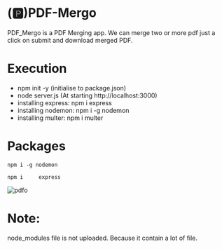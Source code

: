 # (🅿️)PDF-Mergo
PDF_Mergo is a PDF Merging app. We can merge two or more pdf just a click on submit and download merged PDF.
# Execution
* npm init -y     (initialise to package.json) 
* node server.js  (At starting http://localhost:3000)
* installing express: npm i express
* installing nodemon: npm i -g nodemon
* installing multer: npm i multer</pre>
# Packages
                                              
                                              
                                               

```npm i -g nodemon ```

```npm i     express``` 

![pdfo](https://github.com/Beyound3d/pdfo/assets/129869652/1e26b0d9-5a56-4f08-a82e-ea9d2a85ff8d)

# Note:
node_modules file is not uploaded. Because it contain a lot of file.

